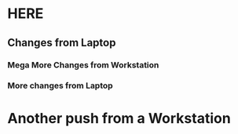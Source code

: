 # HERE

## Changes from Laptop

### Mega More Changes from Workstation
### More changes from Laptop

# Another push from a Workstation